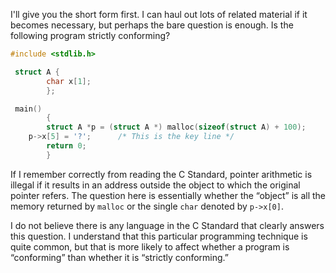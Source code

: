 I'll give you the short form first. I can haul out lots of related material if
it becomes necessary, but perhaps the bare question is enough. Is the following
program strictly conforming?

```c
#include <stdlib.h>

 struct A {
        char x[1];
        };

 main()
        {
        struct A *p = (struct A *) malloc(sizeof(struct A) + 100);
 	p->x[5] = '?';		/* This is the key line */
        return 0;
        }
```

If I remember correctly from reading the C Standard, pointer arithmetic is
illegal if it results in an address outside the object to which the original
pointer refers. The question here is essentially whether the “object” is all the
memory returned by `malloc` or the single `char` denoted by `p->x[0]`.

I do not believe there is any language in the C Standard that clearly answers
this question. I understand that this particular programming technique is quite
common, but that is more likely to affect whether a program is “conforming” than
whether it is “strictly conforming.”
